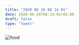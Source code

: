 ```yaml
---
title: "2020 06 26 08 14 01"
date: 2020-06-26T08:14:01+02:00
draft: false
type: "tweet"
---
```


![food](/img/IMG_1200.jpg)
